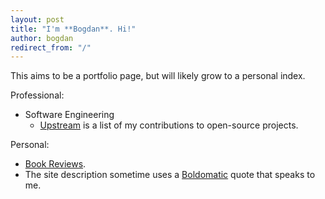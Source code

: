 ```yaml
---
layout: post
title: "I'm **Bogdan**. Hi!"
author: bogdan
redirect_from: "/"
---
```

This aims to be a portfolio page, but will likely grow to a personal index.

Professional:
* Software Engineering
    * [Upstream](/upstream) is a list of my contributions to open-source projects.

Personal:
* [Book Reviews](/reviews).
* The site description sometime uses a [Boldomatic](http://boldomatic.com/) quote that speaks to me.
<!----
TODO:
* there should be a "Listening to" lastfm JS powered subtitle.
* need to create JS to download goodreads / imdb reviews.
---->
